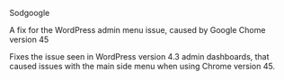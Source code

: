 Sodgoogle

A fix for the WordPress admin menu issue, caused by Google Chome version 45

Fixes the issue seen in WordPress version 4.3 admin dashboards,
that caused issues with the main side menu when using Chrome version 45.
